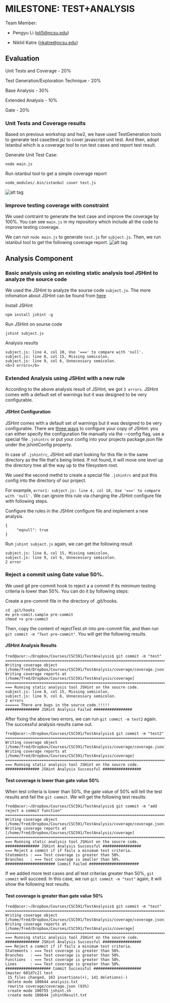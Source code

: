 # MILESTONE: TEST+ANALYSIS

Team Member:
- Pengyu Li    (pli5@ncsu.edu)

- Nikhil Katre (nkatre@ncsu.edu)

## Evaluation

Unit Tests and Coverage - 20%

Test Generation/Exploration Technique - 20%

Base Analysis - 30%

Extended Analysis - 10%

Gate - 20%

### Unit Tests and Coverage results
Based on previous workshop and hw2, we have used TestGeneration tools to generate test case(test.js) to cover javascript unit test. And then, adopt Istanbul which is a coverage tool to run test cases and report test result.

Generate Unit Test Case: 

    node main.js

Run istanbul tool to get a simple coverage report

    node_modules/.bin/istanbul cover test.js
    
![alt tag](https://github.com/maxlpy/TestAnalysis/blob/master/pictures/TestResult0.png)

### Improve testing coverage with constraint
We used contraint to generate the test case and improve the coverage by 100%. You can see `main.js` in my repository which include all the code to improve testing coverage. 

We can run `node main.js` to generate `test.js` for `subject.js`. Then, we run istanbul tool to get the following coverage report.
![alt tag](https://github.com/maxlpy/TestAnalysis/blob/master/pictures/TestResult1.png)

## Analysis Component
### Basic analysis using an existing static analysis tool JSHint to analyze the source code
We used the JSHint to analyze the sourse code `subject.js`. The more infomation about JSHint can be found from [here](http://jshint.com/docs)

Install JSHint

    npm install jshint -g

Run JSHint on sourse code

    jshint subject.js
Analysis results

    subject.js: line 4, col 10, Use '===' to compare with 'null'.
    subject.js: line 8, col 15, Missing semicolon.
    subject.js: line 9, col 6, Unnecessary semicolon.
    <b>3 errors</b>

### Extended Analysis using JSHint with a new rule 
According to the above analysis result of JSHint, we got `3 errors`. JSHint comes with a default set of warnings but it was designed to be very configurable. 

#### JSHint Configuration

JSHint comes with a default set of warnings but it was designed to be very configurable. There are [three ways](http://jshint.com/docs/) to configure your copy of JSHint: you can either specify the configuration file manually via the --config flag, use a special file `.jshintrc` or put your config into your projects package.json file under the jshintConfig property. 

In case of `.jshintrc`, JSHint will start looking for this file in the same directory as the file that's being linted. If not found, it will move one level up the directory tree all the way up to the filesystem root. 

We used the second methd to create a special file `.jshintrc` and put this config into the directory of our project. 

For example, `error1: subject.js: line 4, col 10, Use '===' to compare with 'null'.` We can ignore this rule via changing the JSHint configure file with following steps.

Configure the rules in the JSHint configure file and implement a new analysis.

    {
         "eqnull": true
    }

Run `jshint subject.js` again, we can get the following result

    subject.js: line 8, col 15, Missing semicolon.
    subject.js: line 9, col 6, Unnecessary semicolon.
    2 error

### Reject a commit using Gate value 50%.

We used git pre-commit hook to reject a a commit if its minimum testing criteria is lower than 50%. You can do it by following steps:

Create a pre-commit file in the directory of .git/hooks.

    cd .git/hooks
    mv pre-comit.sample pre-commit
    chmod +x pre-commit
    
Then, copy the content of rejectTest.sh into pre-commit file, and then run `git commit -m "Test pre-commit"`. You will get the following results.

#### JSHint Analysis Results

    fred@acer:~/Dropbox/Courses/CSC591/TestAnalysis$ git commit -m "test"
    =============================================================================
    Writing coverage object [/home/fred/Dropbox/Courses/CSC591/TestAnalysis/coverage/coverage.json]
    Writing coverage reports at [/home/fred/Dropbox/Courses/CSC591/TestAnalysis/coverage]
    =============================================================================
    === Running static analysis tool JSHint on the soucre code.
    subject.js: line 8, col 15, Missing semicolon.
    subject.js: line 9, col 6, Unnecessary semicolon.
    2 errors
    ====== There are bugs in the source code.!!!!!
    ############### JSHint Analysis Failed #################

After fixing the above two errors, we can run `git commit -m test2` again. The successful analysis results came out.

    fred@acer:~/Dropbox/Courses/CSC591/TestAnalysis$ git commit -m "test2"
    =============================================================================
    Writing coverage object [/home/fred/Dropbox/Courses/CSC591/TestAnalysis/coverage/coverage.json]
    Writing coverage reports at [/home/fred/Dropbox/Courses/CSC591/TestAnalysis/coverage]
    =============================================================================
    === Running static analysis tool JSHint on the soucre code.
    ############### JSHint Analysis Successful #################

#### Test coverage is lower than gate value 50%

When test criteria is lower than 50%, the gate value of 50% will tell the test results and fail the `git commit`. We will get the following test results:

    fred@acer:~/Dropbox/Courses/CSC591/TestAnalysis$ git commit -m "add reject a commit function"
    =============================================================================
    Writing coverage object [/home/fred/Dropbox/Courses/CSC591/TestAnalysis/coverage/coverage.json]
    Writing coverage reports at [/home/fred/Dropbox/Courses/CSC591/TestAnalysis/coverage]
    =============================================================================
    === Running static analysis tool JSHint on the soucre code.
    ############### JSHint Analysis Successful #################
    === Reject a commit if if fails a minimum test criteria.
    Statements : === Test coverage is greater than 50%.
    Branches   : === Test coverage is smaller than 50%.   
    ###################### Commit Failed ######################
    
If we added more test cases and all test criterias greater than 50%, `git commit` will succeed. In this case, we run `git commit -m "test"` again, it will show the following test results.
    
#### Test coverage is greater than gate value 50%

    fred@acer:~/Dropbox/Courses/CSC591/TestAnalysis$ git commit -m "test"
    =============================================================================
    Writing coverage object [/home/fred/Dropbox/Courses/CSC591/TestAnalysis/coverage/coverage.json]
    Writing coverage reports at [/home/fred/Dropbox/Courses/CSC591/TestAnalysis/coverage]
    =============================================================================
    === Running static analysis tool JSHint on the soucre code.
    ############### JSHint Analysis Successful #################
    === Reject a commit if if fails a minimum test criteria.
    Statements : === Test coverage is greater than 50%.
    Branches   : === Test coverage is greater than 50%.
    Functions  : === Test coverage is greater than 50%.
    Lines      : === Test coverage is greater than 50%.
    #################### Commit Successful #####################
    [master 601d7c2] test
     15 files changed, 163 insertions(+), 141 deletions(-)
     delete mode 100644 analysis.txt
     rewrite coverage/coverage.json (93%)
     create mode 100755 jshint.sh
     create mode 100644 jshintResult.txt
